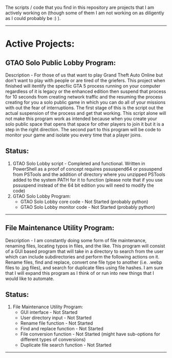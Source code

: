 The scripts / code that you find in this repository are projects that I am actively working on (though some of them I am not working on as diligently as I could probably be :) ). 

---

# Active Projects:

## GTAO Solo Public Lobby Program: 
  Description - For those of us that want to play Grand Theft Auto Online but don't want to play with people or are tired of the griefers. This project when finished will itentify the specfiic GTA 5 process running on your computer regardless of it is legacy or the enhanced edition then suspend that process for 10 seconds from creating network traffic and the resuming the process creating for you a solo public game in which you can do all of your missions with out the fear of interruptions. The first stage of this is the script out the actual suspension of the process and get that working. This script alone will not make this program work as intended because when you create your solo public space that opens that space for other players to join it but it is a step in the right direction. The second part to this program will be code to monitor your game and isolate you every time that a player joins.

## Status:
1. GTAO Solo Lobby script - Completed and functional. Written in PowerShell as a proof of concept requires pssuspend64 or pssuspend from PSTools and the addition of directory where you unzipped PSTools added to the system PATH for it to function (please note that if you use pssuspend instead of the 64 bit edition you will need to modify the code)
2. GTAO Solo Lobby Program:
   - GTAO Solo Lobby core code - Not Started (probably python)
   - GTAO Solo Lobby monitor code - Not Started (probably python)

---

## File Maintenance Utility Program: 
Description - I am constantly doing some form of file maintenance, renaming files, locating typos in files, and the like. This program will consist of a GUI based program that will take in a directory to search from the user which can include subdirectories and perform the following actions on it. Rename files, find and replace, convert one file type to another (i.e. .webp files to .jpg files), and search for duplicate files using file hashes. I am sure that I will expand this program as I think of or run into new things that I would like to automate. 

## Status:
1. File Maintenance Utility Program:
   - GUI interface - Not Started
   - User directory input - Not Started
   - Rename file function - Not Started
   - Find and replace function - Not Started
   - File conversion function - Not Started (might have sub-options for different types of conversions)
   - Duplicate file search function - Not Started

---
